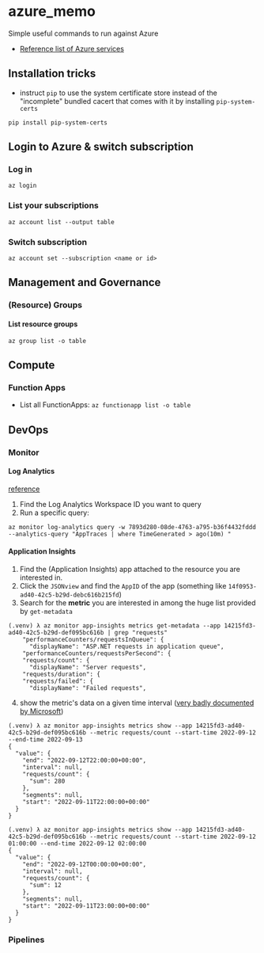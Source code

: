# azure_memo
Simple useful commands to run against Azure 

- [Reference list of Azure services](https://docs.microsoft.com/en-us/cli/azure/azure-services-the-azure-cli-can-manage)

## Installation tricks

- instruct `pip` to use the system certificate store instead of the "incomplete" bundled cacert that comes with it by installing `pip-system-certs`

`pip install pip-system-certs`

## Login to Azure & switch subscription

### Log in

`az login`

### List your subscriptions 

`az account list --output table`

### Switch subscription

`az account set --subscription <name or id>`

## Management and Governance

### (Resource) Groups

#### List resource groups

`az group list -o table`

## Compute

### Function Apps

- List all FunctionApps: `az functionapp list -o table`

## DevOps

### Monitor

#### Log Analytics

[reference](https://docs.microsoft.com/en-us/cli/azure/monitor/log-analytics)

1. Find the Log Analytics Workspace ID you want to query
2. Run a specific query:

```shell
az monitor log-analytics query -w 7893d280-08de-4763-a795-b36f4432fddd --analytics-query "AppTraces | where TimeGenerated > ago(10m) "
```

#### Application Insights

1. Find the (Application Insights) app attached to the resource you are interested in. 
2. Click the `JSONview` and find the `AppID` of the app (something like `14f0953-ad40-42c5-b29d-debc616b215fd`)
3. Search for the **metric** you are interested in among the huge list provided by `get-metadata`

```shell
(.venv) λ az monitor app-insights metrics get-metadata --app 14215fd3-ad40-42c5-b29d-def095bc616b | grep "requests"
    "performanceCounters/requestsInQueue": {
      "displayName": "ASP.NET requests in application queue",
    "performanceCounters/requestsPerSecond": {
    "requests/count": {
      "displayName": "Server requests",
    "requests/duration": {
    "requests/failed": {
      "displayName": "Failed requests",
```

4. show the metric's data on a given time interval ([very badly documented by Microsoft](https://docs.microsoft.com/en-us/cli/azure/monitor/app-insights/metrics?view=azure-cli-latest#az-monitor-app-insights-metrics-show))

```shell
(.venv) λ az monitor app-insights metrics show --app 14215fd3-ad40-42c5-b29d-def095bc616b --metric requests/count --start-time 2022-09-12 --end-time 2022-09-13
{
  "value": {
    "end": "2022-09-12T22:00:00+00:00",
    "interval": null,
    "requests/count": {
      "sum": 280
    },
    "segments": null,
    "start": "2022-09-11T22:00:00+00:00"
  }
}
```

```shell
(.venv) λ az monitor app-insights metrics show --app 14215fd3-ad40-42c5-b29d-def095bc616b --metric requests/count --start-time 2022-09-12 01:00:00 --end-time 2022-09-12 02:00:00
{
  "value": {
    "end": "2022-09-12T00:00:00+00:00",
    "interval": null,
    "requests/count": {
      "sum": 12
    },
    "segments": null,
    "start": "2022-09-11T23:00:00+00:00"
  }
}
```

### Pipelines
